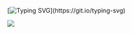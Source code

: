[![Typing SVG](https://readme-typing-svg.demolab.com?font=Fira+Code&weight=600&size=22&pause=1000&color=1B10EE&center=%D0%9B%D0%9E%D0%96%D0%AC&vCenter=%D0%9B%D0%9E%D0%96%D0%AC&repeat=%D0%B8%D1%81%D1%82%D0%B8%D0%BD%D0%BD%D1%8B%D0%B9&random=%D0%9B%D0%9E%D0%96%D0%AC&width=750&lines=Nice+to+meet+you!%09+I'm+Vladimir%2C+and+I'm+an+iOS+developer.)](https://git.io/typing-svg)

![](https://komarev.com/ghpvc/?Vlad-tdk=your-github-username&color=green)
<!--
**Vlad-tdk/Vlad-tdk** is a ✨ _special_ ✨ repository because its `README.md` (this file) appears on your GitHub profile.

Here are some ideas to get you started:

- 🔭 I’m currently working on ...
- 🌱 I’m currently learning ...
- 👯 I’m looking to collaborate on ...
- 🤔 I’m looking for help with ...
- 💬 Ask me about ...
- 📫 How to reach me: ...
- 😄 Pronouns: ...
- ⚡ Fun fact: ...
-->
